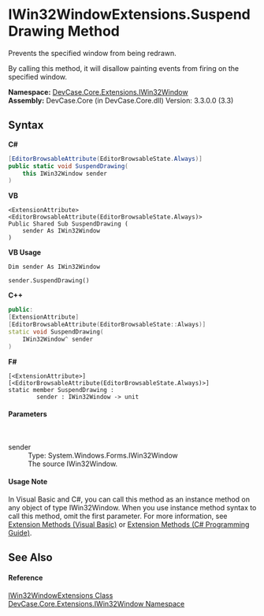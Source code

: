 # IWin32WindowExtensions.SuspendDrawing Method 
 

Prevents the specified window from being redrawn. 

 By calling this method, it will disallow painting events from firing on the specified window.

**Namespace:**&nbsp;<a href="N_DevCase_Core_Extensions_IWin32Window">DevCase.Core.Extensions.IWin32Window</a><br />**Assembly:**&nbsp;DevCase.Core (in DevCase.Core.dll) Version: 3.3.0.0 (3.3)

## Syntax

**C#**<br />
``` C#
[EditorBrowsableAttribute(EditorBrowsableState.Always)]
public static void SuspendDrawing(
	this IWin32Window sender
)
```

**VB**<br />
``` VB
<ExtensionAttribute>
<EditorBrowsableAttribute(EditorBrowsableState.Always)>
Public Shared Sub SuspendDrawing ( 
	sender As IWin32Window
)
```

**VB Usage**<br />
``` VB Usage
Dim sender As IWin32Window

sender.SuspendDrawing()
```

**C++**<br />
``` C++
public:
[ExtensionAttribute]
[EditorBrowsableAttribute(EditorBrowsableState::Always)]
static void SuspendDrawing(
	IWin32Window^ sender
)
```

**F#**<br />
``` F#
[<ExtensionAttribute>]
[<EditorBrowsableAttribute(EditorBrowsableState.Always)>]
static member SuspendDrawing : 
        sender : IWin32Window -> unit 

```


#### Parameters
&nbsp;<dl><dt>sender</dt><dd>Type: System.Windows.Forms.IWin32Window<br />The source IWin32Window.</dd></dl>

#### Usage Note
In Visual Basic and C#, you can call this method as an instance method on any object of type IWin32Window. When you use instance method syntax to call this method, omit the first parameter. For more information, see <a href="https://docs.microsoft.com/dotnet/visual-basic/programming-guide/language-features/procedures/extension-methods">Extension Methods (Visual Basic)</a> or <a href="https://docs.microsoft.com/dotnet/csharp/programming-guide/classes-and-structs/extension-methods">Extension Methods (C# Programming Guide)</a>.

## See Also


#### Reference
<a href="T_DevCase_Core_Extensions_IWin32Window_IWin32WindowExtensions">IWin32WindowExtensions Class</a><br /><a href="N_DevCase_Core_Extensions_IWin32Window">DevCase.Core.Extensions.IWin32Window Namespace</a><br />
